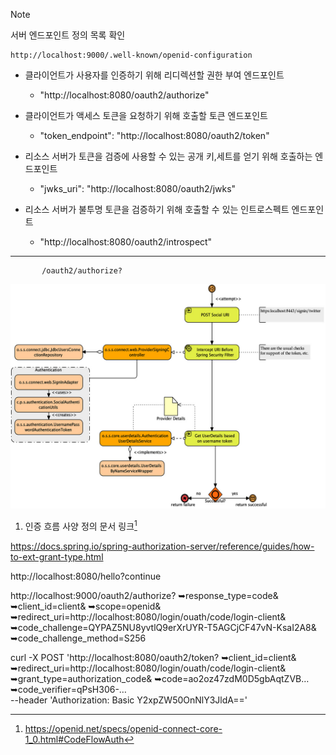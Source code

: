 
> [!note] 
> 서버 엔드포인트 정의 목록 확인
> ```http request 
> http://localhost:9000/.well-known/openid-configuration   
> ```
 

- 클라이언트가 사용자를 인증하기 위해 리디렉션할 권한 부여 엔드포인트
  - "http://localhost:8080/oauth2/authorize"     

- 클라이언트가 액세스 토큰을 요청하기 위해 호출할 토큰 엔드포인트
  - "token_endpoint": "http://localhost:8080/oauth2/token" 

- 리소스 서버가 토큰을 검증에 사용할 수 있는 공개 키,세트를 얻기 위해 호출하는 엔드포인트
  - "jwks_uri": "http://localhost:8080/oauth2/jwks"   

- 리소스 서버가 불투명 토큰을 검증하기 위해 호출할 수 있는 인트로스펙트 엔드포인트
  - "http://localhost:8080/oauth2/introspect"                  

 ---
           /oauth2/authorize?


![img.png](img.png)


1. 인증 흐름 사양 정의 문서 링크[^1]

https://docs.spring.io/spring-authorization-server/reference/guides/how-to-ext-grant-type.html

[^1]: https://openid.net/specs/openid-connect-core-1_0.html#CodeFlowAuth

http://localhost:8080/hello?continue

http://localhost:9000/oauth2/authorize?
➥response_type=code&
➥client_id=client&
➥scope=openid&
➥redirect_uri=http://localhost:8080/login/ouath/code/login-client&
➥code_challenge=QYPAZ5NU8yvtlQ9erXrUYR-T5AGCjCF47vN-KsaI2A8&
➥code_challenge_method=S256

curl -X POST 'http://localhost:8080/oauth2/token?
➥client_id=client&
➥redirect_uri=http://localhost:8080/login/ouath/code/login-client&
➥grant_type=authorization_code&
➥code=ao2oz47zdM0D5gbAqtZVB…
➥code_verifier=qPsH306-… \
--header 'Authorization: Basic Y2xpZW50OnNlY3JldA=='